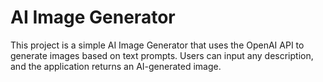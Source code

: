 # AI Image Generator



This project is a simple AI Image Generator that uses the OpenAI API to generate images based on text prompts. Users can input any description, and the application returns an AI-generated image.
